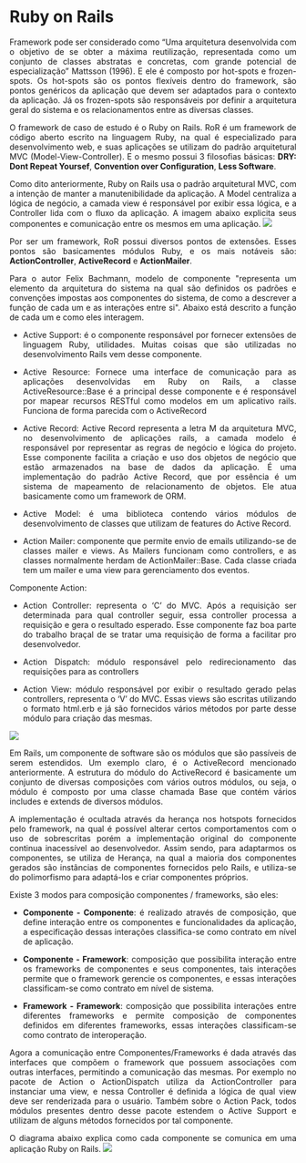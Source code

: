 # Ruby on Rails

<p align="justify"> Framework pode ser considerado como “Uma arquitetura desenvolvida com o objetivo de se obter a máxima reutilização, representada como um conjunto de classes abstratas e concretas, com grande potencial de especialização” Mattsson (1996). E ele é composto por hot-spots e frozen-spots. Os hot-spots são os pontos flexíveis dentro do framework, são pontos genéricos da aplicação que devem ser adaptados para o contexto da aplicação. Já os frozen-spots são responsáveis por definir a arquitetura geral do sistema e os relacionamentos entre as diversas classes.
<p align="justify"> O framework de caso de estudo é o Ruby on Rails. RoR é um framework de código aberto escrito na linguagem Ruby, na qual é especializado para desenvolvimento web, e suas aplicações se utilizam do padrão arquitetural MVC (Model-View-Controller). E o mesmo possui 3 filosofias básicas: <b>DRY: Dont Repeat Yoursef</b>, <b>Convention over Configuration</b>, <b>Less Software</b>.
<p align="justify"> Como dito anteriormente, Ruby on Rails usa o padrão arquitetural MVC, com a intenção de manter a manutenibilidade da aplicação. A Model centraliza a lógica de negócio, a camada view é responsável por exibir essa lógica, e a Controller lida com o fluxo da aplicação. A imagem abaixo explicita seus componentes e comunicação entre os mesmos em uma aplicação.
<img src="https://i.imgur.com/zWYDSu5.png">
<p align="justify"> Por ser um framework, RoR possui diversos pontos de extensões. Esses pontos são basicamentes módulos Ruby, e os mais notáveis são: <b>ActionController</b>, <b>ActiveRecord</b> e <b>ActionMailer</b>.
<p align="justify"> Para o autor Felix Bachmann, modelo de componente "representa um elemento da arquitetura do sistema na qual são definidos os padrões e convenções impostas aos componentes do sistema, de como a descrever a função de cada um e as interações entre si". Abaixo está descrito a função de cada um e como eles interagem.
 
* <p align="justify">Active Support: é o componente responsável por fornecer extensões de linguagem Ruby, utilidades. Muitas coisas que são utilizadas no desenvolvimento Rails vem desse componente.

* <p align="justify">Active Resource: Fornece uma interface de comunicação para as aplicações desenvolvidas em Ruby on Rails, a classe ActiveResource::Base é a principal desse componente e é responsável por mapear recursos RESTful como modelos em um aplicativo rails. Funciona de forma parecida com o ActiveRecord
* <p align="justify">Active Record: Active Record representa a letra M da arquitetura MVC, no desenvolvimento de aplicações rails, a camada modelo é responsável por representar as regras de negócio e lógica do projeto. Esse componente facilita a criação e uso dos objetos de negócio que estão armazenados na base de dados da aplicação. É uma implementação do padrão Active Record, que por essência é um sistema de mapeamento de relacionamento de objetos. Ele atua basicamente como um framework de ORM.
* <p align="justify">Active Model: é uma biblioteca contendo vários módulos de desenvolvimento de classes que utilizam de features do Active Record.
* <p align="justify">Action Mailer: componente que permite envio de emails utilizando-se de classes mailer e views. As Mailers funcionam como controllers, e as classes normalmente herdam de ActionMailer::Base. Cada classe criada tem um mailer e uma view para gerenciamento dos eventos.
Componente Action:
* <p align="justify">Action Controller: representa o ‘C’ do MVC. Após a requisição ser determinada para qual controller seguir, essa controller processa a requisição e gera o resultado esperado. Esse componente faz boa parte do trabalho braçal de se tratar uma requisição de forma a facilitar pro desenvolvedor.
* <p align="justify">Action Dispatch: módulo responsável pelo redirecionamento das requisições para as controllers
* <p align="justify">Action View: módulo responsável por exibir o resultado gerado pelas controllers, representa o ‘V’ do MVC. Essas views são escritas utilizando o formato html.erb e já são fornecidos vários métodos por parte desse módulo para criação das mesmas.
<img src="https://i.imgur.com/uQKEycW.png">
 
<p align="justify"> Em Rails, um componente de software são os módulos que são passíveis de serem estendidos. Um exemplo claro, é o ActiveRecord mencionado anteriormente. A estrutura do módulo do ActiveRecord é basicamente um conjunto de diversas composições com vários outros módulos, ou seja, o módulo é composto por uma classe chamada Base que contém vários includes e extends de diversos módulos.
<p align="justify"> A implementação é ocultada através da herança nos hotspots fornecidos pelo framework, na qual é possível alterar certos comportamentos com o uso de sobrescritas porém a implementação original do componente continua inacessível ao desenvolvedor. Assim sendo, para adaptarmos os componentes, se utiliza de Herança, na qual a maioria dos componentes gerados são instâncias de componentes fornecidos pelo Rails, e utiliza-se do polimorfismo para adaptá-los e criar componentes próprios.
<p align="justify"> Existe 3 modos para composição componentes / frameworks, são eles:
 
* <p align="justify"> <b>Componente - Componente</b>: é realizado através de composição, que define interação entre os componentes e funcionalidades  da aplicação, a especificação dessas interações classifica-se como contrato em nível de aplicação.
* <p align="justify"> <b>Componente - Framework</b>: composição que possibilita interação entre os frameworks de componentes e seus componentes, tais interações permite que o framework gerencie os componentes, e essas interações classificam-se como contrato em nível de sistema.
* <p align="justify"> <b>Framework - Framework</b>: composição que possibilita interações entre diferentes frameworks e permite composição de componentes definidos em diferentes frameworks, essas interações classificam-se como contrato de interoperação.
 
<p align="justify"> Agora a comunicação entre Componentes/Frameworks é dada através das interfaces que compõem o framework que possuem associações com outras interfaces, permitindo a comunicação das mesmas. Por exemplo no pacote de Action o ActionDispatch utiliza da ActionController para instanciar uma view, e nessa Controller é definida a lógica de qual view deve ser renderizada para o usuário. Também sobre o Action Pack, todos módulos presentes dentro desse pacote estendem o Active Support e utilizam de alguns métodos fornecidos por tal componente.
<p align="justify"> O diagrama abaixo explica como cada componente se comunica em uma aplicação Ruby on Rails.
 <img src="https://i.imgur.com/TMc2pUH.png">
